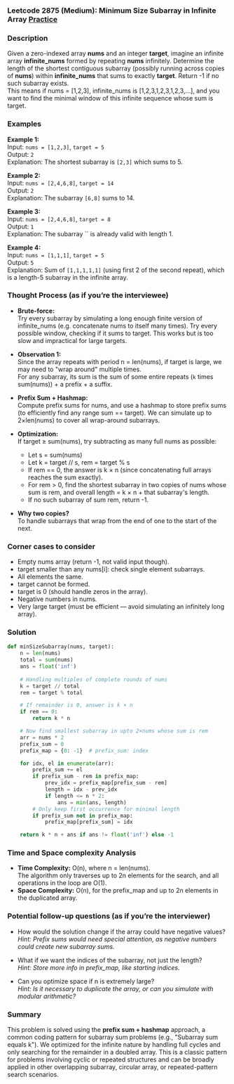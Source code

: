 ### Leetcode 2875 (Medium): Minimum Size Subarray in Infinite Array [Practice](https://leetcode.com/problems/minimum-size-subarray-in-infinite-array)

### Description  
Given a zero-indexed array **nums** and an integer **target**, imagine an infinite array **infinite_nums** formed by repeating **nums** infinitely. Determine the length of the shortest contiguous subarray (possibly running across copies of **nums**) within **infinite_nums** that sums to exactly **target**. Return -1 if no such subarray exists.  
This means if nums = [1,2,3], infinite_nums is [1,2,3,1,2,3,1,2,3,...], and you want to find the minimal window of this infinite sequence whose sum is target.

### Examples  

**Example 1:**  
Input: `nums = [1,2,3]`, `target = 5`  
Output: `2`  
Explanation: The shortest subarray is `[2,3]` which sums to 5.

**Example 2:**  
Input: `nums = [2,4,6,8]`, `target = 14`  
Output: `2`  
Explanation: The subarray `[6,8]` sums to 14.

**Example 3:**  
Input: `nums = [2,4,6,8]`, `target = 8`  
Output: `1`  
Explanation: The subarray `` is already valid with length 1.

**Example 4:**  
Input: `nums = [1,1,1]`, `target = 5`  
Output: `5`  
Explanation: Sum of `[1,1,1,1,1]` (using first 2 of the second repeat), which is a length-5 subarray in the infinite array.

### Thought Process (as if you’re the interviewee)  

- **Brute-force:**  
  Try every subarray by simulating a long enough finite version of infinite_nums (e.g. concatenate nums to itself many times). Try every possible window, checking if it sums to target. This works but is too slow and impractical for large targets.

- **Observation 1:**  
  Since the array repeats with period n = len(nums), if target is large, we may need to "wrap around" multiple times.  
  For any subarray, its sum is the sum of some entire repeats (`k` times sum(nums)) + a prefix + a suffix.

- **Prefix Sum + Hashmap:**  
  Compute prefix sums for nums, and use a hashmap to store prefix sums (to efficiently find any range sum == target). We can simulate up to 2×len(nums) to cover all wrap-around subarrays.

- **Optimization:**  
  If target ≥ sum(nums), try subtracting as many full nums as possible:  
    - Let s = sum(nums)  
    - Let k = target // s, rem = target % s  
    - If rem == 0, the answer is k × n (since concatenating full arrays reaches the sum exactly).  
    - For rem > 0, find the shortest subarray in two copies of nums whose sum is rem, and overall length = k × n + that subarray's length.  
    - If no such subarray of sum rem, return -1.

- **Why two copies?**  
  To handle subarrays that wrap from the end of one to the start of the next.

### Corner cases to consider  
- Empty nums array (return -1, not valid input though).
- target smaller than any nums[i]: check single element subarrays.
- All elements the same.
- target cannot be formed.
- target is 0 (should handle zeros in the array).
- Negative numbers in nums.
- Very large target (must be efficient — avoid simulating an infinitely long array).

### Solution

```python
def minSizeSubarray(nums, target):
    n = len(nums)
    total = sum(nums)
    ans = float('inf')
    
    # Handling multiples of complete rounds of nums
    k = target // total
    rem = target % total

    # If remainder is 0, answer is k × n
    if rem == 0:
        return k * n

    # Now find smallest subarray in upto 2×nums whose sum is rem
    arr = nums * 2
    prefix_sum = 0
    prefix_map = {0: -1}  # prefix_sum: index

    for idx, el in enumerate(arr):
        prefix_sum += el
        if prefix_sum - rem in prefix_map:
            prev_idx = prefix_map[prefix_sum - rem]
            length = idx - prev_idx
            if length <= n * 2:
                ans = min(ans, length)
        # Only keep first occurrence for minimal length
        if prefix_sum not in prefix_map:
            prefix_map[prefix_sum] = idx

    return k * n + ans if ans != float('inf') else -1
```

### Time and Space complexity Analysis  

- **Time Complexity:** O(n), where n = len(nums).  
  The algorithm only traverses up to 2n elements for the search, and all operations in the loop are O(1).
- **Space Complexity:** O(n), for the prefix_map and up to 2n elements in the duplicated array.

### Potential follow-up questions (as if you’re the interviewer)  

- How would the solution change if the array could have negative values?  
  *Hint: Prefix sums would need special attention, as negative numbers could create new subarray sums.*

- What if we want the indices of the subarray, not just the length?  
  *Hint: Store more info in prefix_map, like starting indices.*

- Can you optimize space if n is extremely large?  
  *Hint: Is it necessary to duplicate the array, or can you simulate with modular arithmetic?*

### Summary  
This problem is solved using the **prefix sum + hashmap** approach, a common coding pattern for subarray sum problems (e.g., "Subarray sum equals k"). We optimized for the infinite nature by handling full cycles and only searching for the remainder in a doubled array. This is a classic pattern for problems involving cyclic or repeated structures and can be broadly applied in other overlapping subarray, circular array, or repeated-pattern search scenarios.